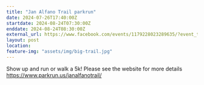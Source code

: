 ```yaml
---
title: "Jan Alfano Trail parkrun"
date: 2024-07-26T17:40:00Z
startdate: 2024-08-24T07:30:00Z
enddate: 2024-08-24T08:30:00Z
external_url: https://www.facebook.com/events/1179228023289635/?event_time_id=1179228049956299
layout: post
location: 
feature-img: "assets/img/big-trail.jpg"
---
```


Show up and run or walk a 5k! Please see the website for more details [https://www.parkrun.us/janalfanotrail/<br>
](https://www.parkrun.us/janalfanotrail/<br>
)  <br>
  
